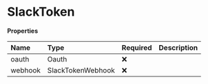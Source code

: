 # SlackToken

**Properties**

| Name    | Type              | Required | Description |
| :------ | :---------------- | :------- | :---------- |
| oauth   | Oauth             | ❌       |             |
| webhook | SlackTokenWebhook | ❌       |             |
